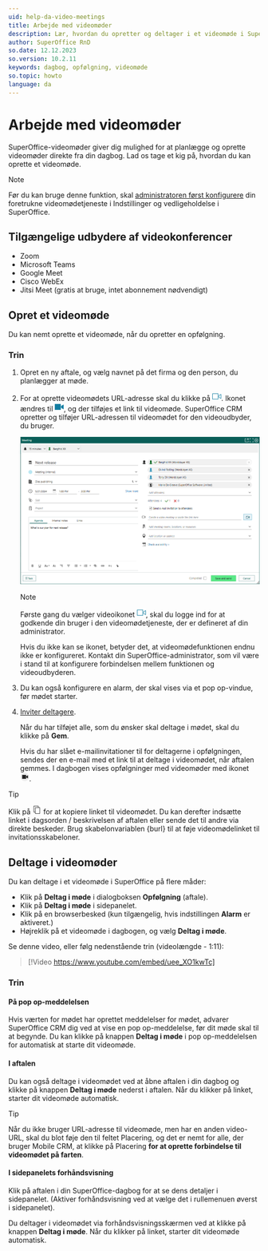 ```yaml
---
uid: help-da-video-meetings
title: Arbejde med videomøder
description: Lær, hvordan du opretter og deltager i et videomøde i SuperOffice her.
author: SuperOffice RnD
so.date: 12.12.2023
so.version: 10.2.11
keywords: dagbog, opfølgning, videomøde
so.topic: howto
language: da
---
```


# Arbejde med videomøder

SuperOffice-videomøder giver dig mulighed for at planlægge og oprette videomøder direkte fra din dagbog. Lad os tage et kig på, hvordan du kan oprette et videomøde.

> [!NOTE]
> Før du kan bruge denne funktion, skal [administratoren først konfigurere][1] din foretrukne videomødetjeneste i Indstillinger og vedligeholdelse i SuperOffice.

## Tilgængelige udbydere af videokonferencer

* Zoom
* Microsoft Teams
* Google Meet
* Cisco WebEx
* Jitsi Meet (gratis at bruge, intet abonnement nødvendigt)

## Opret et videomøde

Du kan nemt oprette et videomøde, når du opretter en opfølgning.

### Trin

1. Opret en ny aftale, og vælg navnet på det firma og den person, du planlægger at møde.

2. For at oprette videomødets URL-adresse skal du klikke på ![ikonet][img1]. Ikonet ændres til ![ikon][img2], og der tilføjes et link til videomøde. SuperOffice CRM opretter og tilføjer URL-adressen til videomødet for den videoudbyder, du bruger.

    ![Klik på videomødeikonet for at oprette URL-adressen til videomødet -screenshot][img5]

    > [!NOTE]
    > Første gang du vælger videoikonet ![ikon][img1], skal du logge ind for at godkende din bruger i den videomødetjeneste, der er defineret af din administrator.
    >
    > Hvis du ikke kan se ikonet, betyder det, at videomødefunktionen endnu ikke er konfigureret. Kontakt din SuperOffice-administrator, som vil være i stand til at konfigurere forbindelsen mellem funktionen og videoudbyderen.

3. Du kan også konfigurere en alarm, der skal vises via et pop op-vindue, før mødet starter.

4. [Inviter deltagere][2].

    Når du har tilføjet alle, som du ønsker skal deltage i mødet, skal du klikke på **Gem**.

    Hvis du har slået e-mailinvitationer til for deltagerne i opfølgningen, sendes der en e-mail med et link til at deltage i videomødet, når aftalen gemmes. I dagbogen vises opfølgninger med videomøder med ikonet ![ikon][img3].

> [!TIP]
> Klik på ![ikon][img4] for at kopiere linket til videomødet. Du kan derefter indsætte linket i dagsorden / beskrivelsen af aftalen eller sende det til andre via direkte beskeder. Brug skabelonvariablen {burl} til at føje videomødelinket til invitationsskabeloner.

## Deltage i videomøder

Du kan deltage i et videomøde i SuperOffice på flere måder:

* Klik på **Deltag i møde** i dialogboksen **Opfølgning** (aftale).
* Klik på **Deltag i møde** i sidepanelet.
* Klik på en browserbesked (kun tilgængelig, hvis indstillingen **Alarm** er aktiveret.)
* Højreklik på et videomøde i dagbogen, og vælg **Deltag i møde**.

Se denne video, eller følg nedenstående trin (videolængde - 1:11):

<!-- markdownlint-disable-next-line MD034 DOCSMD007 -->
> [!Video https://www.youtube.com/embed/uee_XO1kwTc]

### Trin

#### På pop op-meddelelsen

Hvis værten for mødet har oprettet meddelelser for mødet, advarer SuperOffice CRM dig ved at vise en pop op-meddelelse, før dit møde skal til at begynde. Du kan klikke på knappen **Deltag i møde** i pop op-meddelelsen for automatisk at starte dit videomøde.

#### I aftalen

Du kan også deltage i videomødet ved at åbne aftalen i din dagbog og klikke på knappen **Deltag i møde** nederst i aftalen. Når du klikker på linket, starter dit videomøde automatisk.

> [!TIP]
> Når du ikke bruger URL-adresse til videomøde, men har en anden video-URL, skal du blot føje den til feltet Placering, og det er nemt for alle, der bruger Mobile CRM, at klikke på Placering **for at oprette forbindelse til videomødet på farten**.

#### I sidepanelets forhåndsvisning

Klik på aftalen i din SuperOffice-dagbog for at se dens detaljer i sidepanelet. (Aktiver forhåndsvisning ved at vælge det i rullemenuen øverst i sidepanelet).

Du deltager i videomødet via forhåndsvisningsskærmen ved at klikke på knappen **Deltag i møde**. Når du klikker på linket, starter dit videomøde automatisk.

<!-- Referenced links -->
[1]: ../../../en/video-meeting/howto/connect-provider.md
[2]: invitation/add-attendee.md

<!-- Referenced images -->
[img1]: ../../../../common/icons/videocall-off.png
[img2]: ../../../../common/icons/videocall.png
[img3]: ../../../../common/icons/diary-videocall.png
[img4]: ../../../../common/icons/diary-copy.png
[img5]: ../../../media/loc/en/diary/follow-up-video-meeting.png
